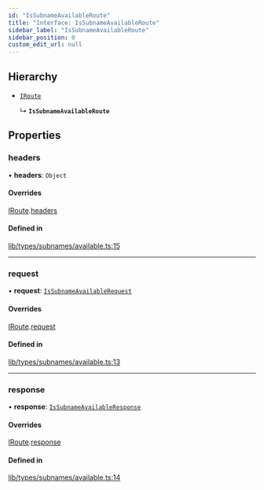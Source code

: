 ```yaml
---
id: "IsSubnameAvailableRoute"
title: "Interface: IsSubnameAvailableRoute"
sidebar_label: "IsSubnameAvailableRoute"
sidebar_position: 0
custom_edit_url: null
---
```


## Hierarchy

- [`IRoute`](IRoute.md)

  ↳ **`IsSubnameAvailableRoute`**

## Properties

### headers

• **headers**: `Object`

#### Overrides

[IRoute](IRoute.md).[headers](IRoute.md#headers)

#### Defined in

[lib/types/subnames/available.ts:15](https://github.com/JustaName-id/JustaName-sdk/blob/4bd6b66/packages/@justaname.id/sdk/src/lib/types/subnames/available.ts#L15)

___

### request

• **request**: [`IsSubnameAvailableRequest`](IsSubnameAvailableRequest.md)

#### Overrides

[IRoute](IRoute.md).[request](IRoute.md#request)

#### Defined in

[lib/types/subnames/available.ts:13](https://github.com/JustaName-id/JustaName-sdk/blob/4bd6b66/packages/@justaname.id/sdk/src/lib/types/subnames/available.ts#L13)

___

### response

• **response**: [`IsSubnameAvailableResponse`](IsSubnameAvailableResponse.md)

#### Overrides

[IRoute](IRoute.md).[response](IRoute.md#response)

#### Defined in

[lib/types/subnames/available.ts:14](https://github.com/JustaName-id/JustaName-sdk/blob/4bd6b66/packages/@justaname.id/sdk/src/lib/types/subnames/available.ts#L14)
